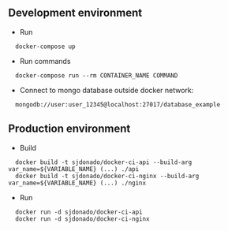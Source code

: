 ## Development environment
* Run
```
  docker-compose up
```
* Run commands
```
  docker-compose run --rm CONTAINER_NAME COMMAND
```
* Connect to mongo database outside docker network:
```
  mongodb://user:user_12345@localhost:27017/database_example
```

## Production environment
* Build
```
  docker build -t sjdonado/docker-ci-api --build-arg var_name=${VARIABLE_NAME} (...) ./api
  docker build -t sjdonado/docker-ci-nginx --build-arg var_name=${VARIABLE_NAME} (...) ./nginx
```
* Run
```
  docker run -d sjdonado/docker-ci-api
  docker run -d sjdonado/docker-ci-nginx
```